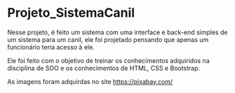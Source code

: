 # Projeto_SistemaCanil

Nesse projeto, é feito um sistema com uma interface e back-end simples de um sistema para um canil, ele foi projetado pensando que apenas um funcionário teria acesso à ele. 

Ele foi feito com o objetivo de treinar os conhecimentos adquiridos na disciplina de SOO e os conhecimentos de HTML, CSS e Bootstrap.

As imagens foram adquirdas no site https://pixabay.com/

